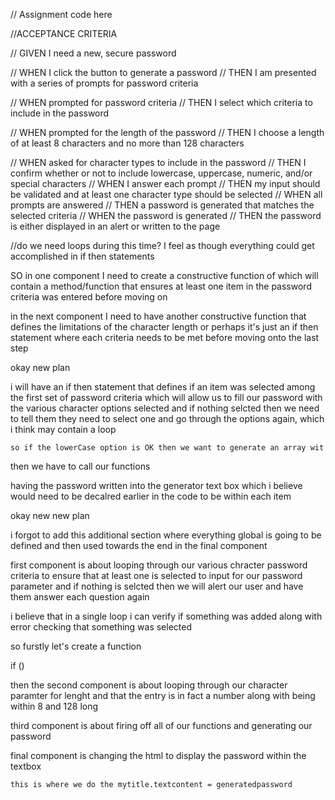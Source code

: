 // Assignment code here

//ACCEPTANCE CRITERIA

// GIVEN I need a new, secure password

// WHEN I click the button to generate a password
// THEN I am presented with a series of prompts for password criteria

// WHEN prompted for password criteria
// THEN I select which criteria to include in the password

// WHEN prompted for the length of the password
// THEN I choose a length of at least 8 characters and no more than 128 characters

// WHEN asked for character types to include in the password
// THEN I confirm whether or not to include lowercase, uppercase, numeric, and/or special characters
// WHEN I answer each prompt
// THEN my input should be validated and at least one character type should be selected
// WHEN all prompts are answered
// THEN a password is generated that matches the selected criteria
// WHEN the password is generated
// THEN the password is either displayed in an alert or written to the page

//do we need loops during this time? I feel as though everything could get accomplished in if then statements 

SO in one component I need to create a constructive function of which will contain a method/function that ensures at least 
one item in the password criteria was entered before moving on

in the next component I need to have another constructive function that defines the limitations of the character length 
or perhaps it's just an if then statement where each criteria needs to be met before moving onto the last step 

okay new plan 

i will have an if then statement that defines if an item was selected among the first set of password criteria which will allow us to fill our password with the various character options selected and if nothing selcted then we need to tell them they need to select one and go through the options again, which i think may contain a loop 

    so if the lowerCase option is OK then we want to generate an array wit

then we have to call our functions 

having the password written into the generator text box which i believe would need to be decalred earlier in the code to be within each item 


okay new new plan

i forgot to add this additional section where everything global is going to be defined and then used towards the end in the final component 

first component is about looping through our various chracter password criteria to ensure that at least one is selected to input for our password parameter and if nothing is selcted then we will alert our user and have them answer each question again

i believe that in a single loop i can verify if something was added along with error checking that something was selected 

so furstly let's create a function 



if ()


then the second component is about looping through our character paramter for lenght and that the entry is in fact a number along with being within 8 and 128 long

third component is about firing off all of our functions and generating our password 

final component is changing the html to display the password within the textbox

    this is where we do the mytitle.textcontent = generatedpassword